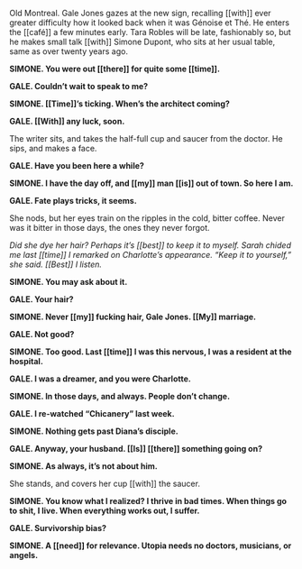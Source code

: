 Old Montreal. Gale Jones gazes at the new sign, recalling [[with]] ever greater difficulty how it looked back when it was Génoise et Thé. He enters the [[café]] a few minutes early. Tara Robles will be late, fashionably so, but he makes small talk [[with]] Simone Dupont, who sits at her usual table, same as over twenty years ago.

**SIMONE. You were out [[there]] for quite some [[time]].**

**GALE. Couldn’t wait to speak to me?**

**SIMONE. [[Time]]’s ticking. When’s the architect coming?**

**GALE. [[With]] any luck, soon.**

The writer sits, and takes the half-full cup and saucer from the doctor. He sips, and makes a face.

**GALE. Have you been here a while?**

**SIMONE. I have the day off, and [[my]] man [[is]] out of town. So here I am.**

**GALE. Fate plays tricks, it seems.**

She nods, but her eyes train on the ripples in the cold, bitter coffee. Never was it bitter in those days, the ones they never forgot.

_Did she dye her hair? Perhaps it’s [[best]] to keep it to myself. Sarah chided me last [[time]] I remarked on Charlotte’s appearance. “Keep it to yourself,” she said. [[Best]] I listen._

**SIMONE. You may ask about it.**

**GALE. Your hair?**

**SIMONE. Never [[my]] fucking hair, Gale Jones. [[My]] marriage.**

**GALE. Not good?**

**SIMONE. Too good. Last [[time]] I was this nervous, I was a resident at the hospital.**

**GALE. I was a dreamer, and you were Charlotte.**

**SIMONE. In those days, and always. People don’t change.**

**GALE. I re-watched “Chicanery” last week.**

**SIMONE. Nothing gets past Diana’s disciple.**

**GALE. Anyway, your husband. [[Is]] [[there]] something going on?**

**SIMONE. As always, it’s not about him.**

She stands, and covers her cup [[with]] the saucer.

**SIMONE. You know what I realized? I thrive in bad times. When things go to shit, I live. When everything works out, I suffer.**

**GALE. Survivorship bias?**

**SIMONE. A [[need]] for relevance. Utopia needs no doctors, musicians, or angels.**

